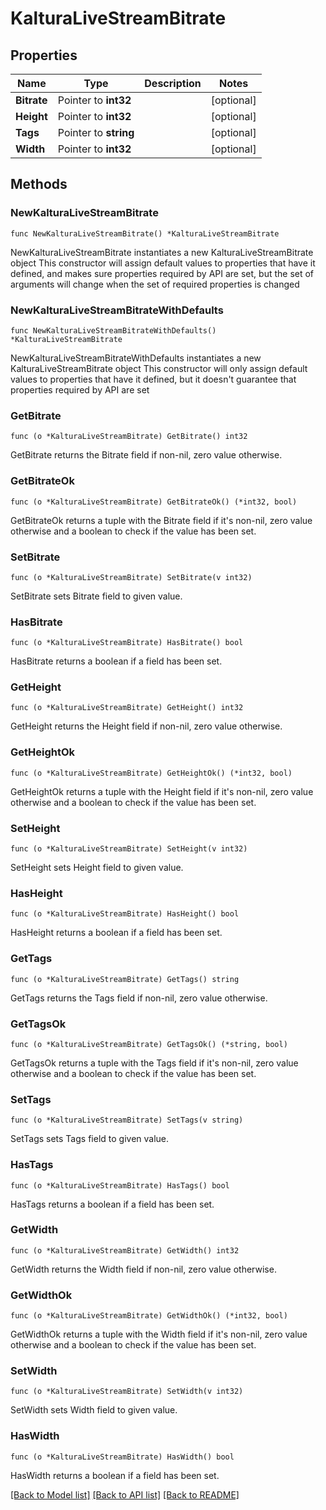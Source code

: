# KalturaLiveStreamBitrate

## Properties

Name | Type | Description | Notes
------------ | ------------- | ------------- | -------------
**Bitrate** | Pointer to **int32** |  | [optional] 
**Height** | Pointer to **int32** |  | [optional] 
**Tags** | Pointer to **string** |  | [optional] 
**Width** | Pointer to **int32** |  | [optional] 

## Methods

### NewKalturaLiveStreamBitrate

`func NewKalturaLiveStreamBitrate() *KalturaLiveStreamBitrate`

NewKalturaLiveStreamBitrate instantiates a new KalturaLiveStreamBitrate object
This constructor will assign default values to properties that have it defined,
and makes sure properties required by API are set, but the set of arguments
will change when the set of required properties is changed

### NewKalturaLiveStreamBitrateWithDefaults

`func NewKalturaLiveStreamBitrateWithDefaults() *KalturaLiveStreamBitrate`

NewKalturaLiveStreamBitrateWithDefaults instantiates a new KalturaLiveStreamBitrate object
This constructor will only assign default values to properties that have it defined,
but it doesn't guarantee that properties required by API are set

### GetBitrate

`func (o *KalturaLiveStreamBitrate) GetBitrate() int32`

GetBitrate returns the Bitrate field if non-nil, zero value otherwise.

### GetBitrateOk

`func (o *KalturaLiveStreamBitrate) GetBitrateOk() (*int32, bool)`

GetBitrateOk returns a tuple with the Bitrate field if it's non-nil, zero value otherwise
and a boolean to check if the value has been set.

### SetBitrate

`func (o *KalturaLiveStreamBitrate) SetBitrate(v int32)`

SetBitrate sets Bitrate field to given value.

### HasBitrate

`func (o *KalturaLiveStreamBitrate) HasBitrate() bool`

HasBitrate returns a boolean if a field has been set.

### GetHeight

`func (o *KalturaLiveStreamBitrate) GetHeight() int32`

GetHeight returns the Height field if non-nil, zero value otherwise.

### GetHeightOk

`func (o *KalturaLiveStreamBitrate) GetHeightOk() (*int32, bool)`

GetHeightOk returns a tuple with the Height field if it's non-nil, zero value otherwise
and a boolean to check if the value has been set.

### SetHeight

`func (o *KalturaLiveStreamBitrate) SetHeight(v int32)`

SetHeight sets Height field to given value.

### HasHeight

`func (o *KalturaLiveStreamBitrate) HasHeight() bool`

HasHeight returns a boolean if a field has been set.

### GetTags

`func (o *KalturaLiveStreamBitrate) GetTags() string`

GetTags returns the Tags field if non-nil, zero value otherwise.

### GetTagsOk

`func (o *KalturaLiveStreamBitrate) GetTagsOk() (*string, bool)`

GetTagsOk returns a tuple with the Tags field if it's non-nil, zero value otherwise
and a boolean to check if the value has been set.

### SetTags

`func (o *KalturaLiveStreamBitrate) SetTags(v string)`

SetTags sets Tags field to given value.

### HasTags

`func (o *KalturaLiveStreamBitrate) HasTags() bool`

HasTags returns a boolean if a field has been set.

### GetWidth

`func (o *KalturaLiveStreamBitrate) GetWidth() int32`

GetWidth returns the Width field if non-nil, zero value otherwise.

### GetWidthOk

`func (o *KalturaLiveStreamBitrate) GetWidthOk() (*int32, bool)`

GetWidthOk returns a tuple with the Width field if it's non-nil, zero value otherwise
and a boolean to check if the value has been set.

### SetWidth

`func (o *KalturaLiveStreamBitrate) SetWidth(v int32)`

SetWidth sets Width field to given value.

### HasWidth

`func (o *KalturaLiveStreamBitrate) HasWidth() bool`

HasWidth returns a boolean if a field has been set.


[[Back to Model list]](../README.md#documentation-for-models) [[Back to API list]](../README.md#documentation-for-api-endpoints) [[Back to README]](../README.md)


